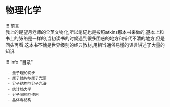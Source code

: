 # 物理化学
!!! 前言  
     我上的是望月老师的全英文物化,所以笔记也是按照atkins那本书来做的,基本上和书上的脉络是一样的,当初读书的时候遇到很多困惑的地方和指代不清的地方,但是回头再看,这本书不愧是世界级别的经典教材,用相当通俗易懂的语言讲述了大量的知识.

!!! info "目录"

     - 量子理论初步
     - 原子结构与原子光谱
     - 分子结构与分子光谱
     - 统计热力学
     - 分子间相互作用
     - 晶体与结构

